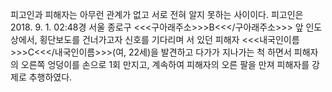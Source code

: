 피고인과 피해자는 아무런 관계가 없고 서로 전혀 알지 못하는 사이이다.
피고인은 2018. 9. 1. 02:48경 서울 종로구 <<<구아래주소>>>B<<</구아래주소>>> 앞 인도상에서, 횡단보도를 건너가고자 신호를 기다리며 서 있던 피해자 <<<내국인이름>>>C<<</내국인이름>>>(여, 22세)을 발견하고 다가가 지나가는 척 하면서 피해자의 오른쪽 엉덩이를 손으로 1회 만지고, 계속하여 피해자의 오른 팔을 만져 피해자를 강제로 추행하였다.
